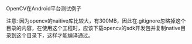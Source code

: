 OpenCV在Android平台测试例子

注意:
    因为opencv的naitive库比较大，有300MB，因此在.gitignore忽略掉这个目录的内容，在使用这个工程时，应该下载opencv的sdk开发包并复制native目录到这个目录下，这样才能编译通过。
